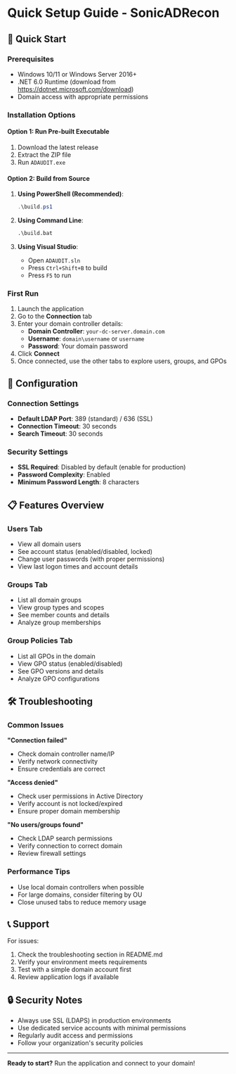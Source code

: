 # Quick Setup Guide - SonicADRecon

## 🚀 Quick Start

### Prerequisites
- Windows 10/11 or Windows Server 2016+
- .NET 6.0 Runtime (download from https://dotnet.microsoft.com/download)
- Domain access with appropriate permissions

### Installation Options

#### Option 1: Run Pre-built Executable
1. Download the latest release
2. Extract the ZIP file
3. Run `ADAUDIT.exe`

#### Option 2: Build from Source
1. **Using PowerShell (Recommended)**:
   ```powershell
   .\build.ps1
   ```

2. **Using Command Line**:
   ```cmd
   .\build.bat
   ```

3. **Using Visual Studio**:
   - Open `ADAUDIT.sln`
   - Press `Ctrl+Shift+B` to build
   - Press `F5` to run

### First Run
1. Launch the application
2. Go to the **Connection** tab
3. Enter your domain controller details:
   - **Domain Controller**: `your-dc-server.domain.com`
   - **Username**: `domain\username` or `username`
   - **Password**: Your domain password
4. Click **Connect**
5. Once connected, use the other tabs to explore users, groups, and GPOs

## 🔧 Configuration

### Connection Settings
- **Default LDAP Port**: 389 (standard) / 636 (SSL)
- **Connection Timeout**: 30 seconds
- **Search Timeout**: 30 seconds

### Security Settings
- **SSL Required**: Disabled by default (enable for production)
- **Password Complexity**: Enabled
- **Minimum Password Length**: 8 characters

## 📋 Features Overview

### Users Tab
- View all domain users
- See account status (enabled/disabled, locked)
- Change user passwords (with proper permissions)
- View last logon times and account details

### Groups Tab
- List all domain groups
- View group types and scopes
- See member counts and details
- Analyze group memberships

### Group Policies Tab
- List all GPOs in the domain
- View GPO status (enabled/disabled)
- See GPO versions and details
- Analyze GPO configurations

## 🛠️ Troubleshooting

### Common Issues

**"Connection failed"**
- Check domain controller name/IP
- Verify network connectivity
- Ensure credentials are correct

**"Access denied"**
- Check user permissions in Active Directory
- Verify account is not locked/expired
- Ensure proper domain membership

**"No users/groups found"**
- Check LDAP search permissions
- Verify connection to correct domain
- Review firewall settings

### Performance Tips
- Use local domain controllers when possible
- For large domains, consider filtering by OU
- Close unused tabs to reduce memory usage

## 📞 Support

For issues:
1. Check the troubleshooting section in README.md
2. Verify your environment meets requirements
3. Test with a simple domain account first
4. Review application logs if available

## 🔒 Security Notes

- Always use SSL (LDAPS) in production environments
- Use dedicated service accounts with minimal permissions
- Regularly audit access and permissions
- Follow your organization's security policies

---

**Ready to start?** Run the application and connect to your domain! 